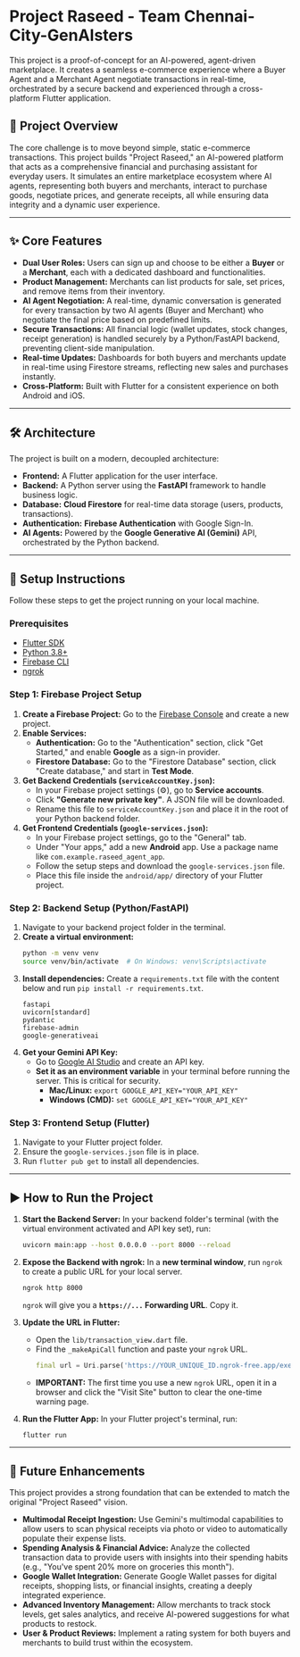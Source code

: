 # Project Raseed - Team Chennai-City-GenAIsters

This project is a proof-of-concept for an AI-powered, agent-driven marketplace. It creates a seamless e-commerce experience where a Buyer Agent and a Merchant Agent negotiate transactions in real-time, orchestrated by a secure backend and experienced through a cross-platform Flutter application.

## 📝 Project Overview

The core challenge is to move beyond simple, static e-commerce transactions. This project builds "Project Raseed," an AI-powered platform that acts as a comprehensive financial and purchasing assistant for everyday users. It simulates an entire marketplace ecosystem where AI agents, representing both buyers and merchants, interact to purchase goods, negotiate prices, and generate receipts, all while ensuring data integrity and a dynamic user experience.

---
## ✨ Core Features

* **Dual User Roles:** Users can sign up and choose to be either a **Buyer** or a **Merchant**, each with a dedicated dashboard and functionalities.
* **Product Management:** Merchants can list products for sale, set prices, and remove items from their inventory.
* **AI Agent Negotiation:** A real-time, dynamic conversation is generated for every transaction by two AI agents (Buyer and Merchant) who negotiate the final price based on predefined limits.
* **Secure Transactions:** All financial logic (wallet updates, stock changes, receipt generation) is handled securely by a Python/FastAPI backend, preventing client-side manipulation.
* **Real-time Updates:** Dashboards for both buyers and merchants update in real-time using Firestore streams, reflecting new sales and purchases instantly.
* **Cross-Platform:** Built with Flutter for a consistent experience on both Android and iOS.

---
## 🛠️ Architecture

The project is built on a modern, decoupled architecture:

* **Frontend:** A Flutter application for the user interface.
* **Backend:** A Python server using the **FastAPI** framework to handle business logic.
* **Database:** **Cloud Firestore** for real-time data storage (users, products, transactions).
* **Authentication:** **Firebase Authentication** with Google Sign-In.
* **AI Agents:** Powered by the **Google Generative AI (Gemini)** API, orchestrated by the Python backend.

---
## 🚀 Setup Instructions

Follow these steps to get the project running on your local machine.

### Prerequisites
* [Flutter SDK](https://flutter.dev/docs/get-started/install)
* [Python 3.8+](https://www.python.org/downloads/)
* [Firebase CLI](https://firebase.google.com/docs/cli)
* [ngrok](https://ngrok.com/download)

### Step 1: Firebase Project Setup
1.  **Create a Firebase Project:** Go to the [Firebase Console](https://console.firebase.google.com/) and create a new project.
2.  **Enable Services:**
    * **Authentication:** Go to the "Authentication" section, click "Get Started," and enable **Google** as a sign-in provider.
    * **Firestore Database:** Go to the "Firestore Database" section, click "Create database," and start in **Test Mode**.
3.  **Get Backend Credentials (`serviceAccountKey.json`):**
    * In your Firebase project settings (⚙️), go to **Service accounts**.
    * Click **"Generate new private key"**. A JSON file will be downloaded.
    * Rename this file to `serviceAccountKey.json` and place it in the root of your Python backend folder.
4.  **Get Frontend Credentials (`google-services.json`):**
    * In your Firebase project settings, go to the "General" tab.
    * Under "Your apps," add a new **Android** app. Use a package name like `com.example.raseed_agent_app`.
    * Follow the setup steps and download the `google-services.json` file.
    * Place this file inside the `android/app/` directory of your Flutter project.

### Step 2: Backend Setup (Python/FastAPI)
1.  Navigate to your backend project folder in the terminal.
2.  **Create a virtual environment:**
    ```bash
    python -m venv venv
    source venv/bin/activate  # On Windows: venv\Scripts\activate
    ```
3.  **Install dependencies:** Create a `requirements.txt` file with the content below and run `pip install -r requirements.txt`.
    ```text
    fastapi
    uvicorn[standard]
    pydantic
    firebase-admin
    google-generativeai
    ```
4.  **Get your Gemini API Key:**
    * Go to [Google AI Studio](https://aistudio.google.com/) and create an API key.
    * **Set it as an environment variable** in your terminal before running the server. This is critical for security.
        * **Mac/Linux:** `export GOOGLE_API_KEY="YOUR_API_KEY"`
        * **Windows (CMD):** `set GOOGLE_API_KEY="YOUR_API_KEY"`

### Step 3: Frontend Setup (Flutter)
1.  Navigate to your Flutter project folder.
2.  Ensure the `google-services.json` file is in place.
3.  Run `flutter pub get` to install all dependencies.

---
## ▶️ How to Run the Project

1.  **Start the Backend Server:**
    In your backend folder's terminal (with the virtual environment activated and API key set), run:
    ```bash
    uvicorn main:app --host 0.0.0.0 --port 8000 --reload
    ```
2.  **Expose the Backend with ngrok:**
    In a **new terminal window**, run `ngrok` to create a public URL for your local server.
    ```bash
    ngrok http 8000
    ```
    `ngrok` will give you a **`https://...` Forwarding URL**. Copy it.

3.  **Update the URL in Flutter:**
    * Open the `lib/transaction_view.dart` file.
    * Find the `_makeApiCall` function and paste your `ngrok` URL.
        ```dart
        final url = Uri.parse('https://YOUR_UNIQUE_ID.ngrok-free.app/execute-transaction/');
        ```
    * **IMPORTANT:** The first time you use a new `ngrok` URL, open it in a browser and click the "Visit Site" button to clear the one-time warning page.

4.  **Run the Flutter App:**
    In your Flutter project's terminal, run:
    ```bash
    flutter run
    ```

---
## 🔮 Future Enhancements

This project provides a strong foundation that can be extended to match the original "Project Raseed" vision.

* **Multimodal Receipt Ingestion:** Use Gemini's multimodal capabilities to allow users to scan physical receipts via photo or video to automatically populate their expense lists.
* **Spending Analysis & Financial Advice:** Analyze the collected transaction data to provide users with insights into their spending habits (e.g., "You've spent 20% more on groceries this month").
* **Google Wallet Integration:** Generate Google Wallet passes for digital receipts, shopping lists, or financial insights, creating a deeply integrated experience.
* **Advanced Inventory Management:** Allow merchants to track stock levels, get sales analytics, and receive AI-powered suggestions for what products to restock.
* **User & Product Reviews:** Implement a rating system for both buyers and merchants to build trust within the ecosystem.
